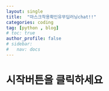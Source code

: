 ```yaml
---
layout: single
title:  "마스크착용확인유무딥러닝chat!!"
categories: coding
tag: [python , blog]
# toc: true
author_profile: false
# sidebar:
#   nav: docs
---
```




# 시작버튼을 클릭하세요

<!-- <!DOCTYPE html> -->
<!DOCTYPE html>
<html lang="en">
<head>
    <meta charset="UTF-8">
    <meta name="viewport" content="width=device-width, initial-scale=1.0">
    <title>Mask Detection</title>
    <style>
        #container {
            display: flex;
            flex-direction: column;
            align-items: center;
        }

        #webcam-container, #label-container {
            margin: 10px;
        }

        #button-container {
            display: flex;
            justify-content: space-around;
            width: 100%;
        }

        #startBtn, #stopBtn {
            padding: 10px;
            margin: 5px;
        }
    </style>
</head>
<body>
<div id="container">
    <h1>마스크 착용 확인</h1>
    <div id="button-container">
        <button type="button" id="startBtn" onclick="init()">시작</button>
        <button type="button" id="stopBtn" onclick="stop()" style="display: none;">중지</button>
    </div>
    <div id="webcam-container"></div>
    <div id="label-container"></div>
</div>

<script src="https://cdn.jsdelivr.net/npm/@tensorflow/tfjs"></script>
<script src="https://cdn.jsdelivr.net/npm/@teachablemachine/image"></script>
<script>
    const URL = "https://imaikim.github.io/my_model/"; // 모델 폴더 경로

    let model, webcam, labelContainer, maxPredictions;
    let isRunning = false;

    // 웹캠과 모델 초기화
    async function init() {
        try {
            if (isRunning) {
                console.log("이미 실행 중입니다.");
                return;
            }

            isRunning = true;
            document.getElementById('startBtn').style.display = 'none';
            document.getElementById('stopBtn').style.display = 'inline';

            console.log("모델 및 메타데이터 로드 중...");
            const modelURL = `${URL}model.json`;
            const metadataURL = `${URL}metadata.json`;
            model = await tmImage.load(modelURL, metadataURL);
            maxPredictions = model.getTotalClasses();
            console.log("모델 로드 완료!");

            console.log("웹캠 설정 중...");
            webcam = new tmImage.Webcam(350, 350, true); // width, height, flip
            await webcam.setup(); // 웹캠 권한 요청
            await webcam.play();
            console.log("웹캠 설정 완료!");

            document.getElementById("webcam-container").appendChild(webcam.canvas);

            labelContainer = document.getElementById("label-container");
            labelContainer.innerHTML = '';
            for (let i = 0; i < maxPredictions; i++) {
                const labelElement = document.createElement("div");
                labelContainer.appendChild(labelElement);
            }

            console.log("애플리케이션 실행 중...");
            window.requestAnimationFrame(loop);
        } catch (error) {
            console.error("애플리케이션 초기화 중 오류 발생:", error);
            alert("초기화에 실패했습니다. 브라우저 콘솔을 확인하세요.");
            stop();
        }
    }

    async function loop() {
        if (!isRunning) return;
        webcam.update();
        await predict();
        window.requestAnimationFrame(loop);
    }

    async function predict() {
        const predictions = await model.predict(webcam.canvas);
        for (let i = 0; i < maxPredictions; i++) {
            const label = predictions[i].className;
            const probability = predictions[i].probability.toFixed(2) * 100;
            labelContainer.childNodes[i].innerHTML = `${label}: ${probability}%`;
        }
    }

    function stop() {
        isRunning = false;
        if (webcam && webcam.canvas) {
            webcam.stop();
            document.getElementById("webcam-container").innerHTML = '';
        }
        document.getElementById('startBtn').style.display = 'inline';
        document.getElementById('stopBtn').style.display = 'none';
        console.log("애플리케이션 중지");
    }
</script>
</body>
</html>


